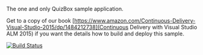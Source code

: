 The one and only QuizBox sample application.

Get to a copy of our book [https://www.amazon.com/Continuous-Delivery-Visual-Studio-2015/dp/1484212738](Continuous Delivery with Visual Studio ALM 2015) if you want the details how to build and deploy this sample.

[![Build Status](https://dev.azure.com/az400-demos/Project%20Space/_apis/build/status/jakobehn.QBox?branchName=master)](https://dev.azure.com/az400-demos/Project%20Space/_build/latest?definitionId=30&branchName=master)
